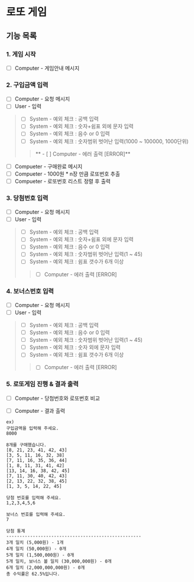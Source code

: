 # 로또 게임
## 기능 목록

### 1. 게임 시작
- [ ] Computer - 게임안내 메시지 <br>

### 2. 구입금액 입력
- [ ] Computer - 요청 메시지 <br>
- [ ] User - 입력 <br>
> - [ ] System - 예외 체크 : 공백 입력 <br> 
> - [ ] System - 예외 체크 : 숫자+쉼표 외에 문자 입력 <br>
> - [ ] System - 예외 체크 : 음수 or 0 입력 <br>
> - [ ] System - 예외 체크 : 숫자범위 벗어난 입력(1000 ~ 100000, 1000단위)
>> ** - [ ] Computer - 에러 출력 [ERROR]**

- [ ] Compueter - 구매완료 메시지 <br>
- [ ] Compueter - 1000원 * n장 만큼 로또번호 추출 <br>
- [ ] Compueter - 로또번호 리스트 정렬 후 출력  <br>

### 3. 당첨번호 입력
- [ ] Computer - 요청 메시지 <br>
- [ ] User - 입력 <br>
> - [ ] System - 예외 체크 : 공백 입력 <br>
> - [ ] System - 예외 체크 : 숫자+쉼표 외에 문자 입력 <br>
> - [ ] System - 예외 체크 : 음수 or 0 입력 <br>
> - [ ] System - 예외 체크 : 숫자범위 벗어난 입력(1 ~ 45) <br>
> - [ ] System - 예외 체크 : 쉼표 갯수가 6개 이상
>> - [ ] Computer - 에러 출력 [ERROR]  <br>

### 4. 보너스번호 입력
- [ ] Computer - 요청 메시지 <br>
- [ ] User - 입력 <br>
> - [ ] System - 예외 체크 : 공백 입력 <br>
> - [ ] System - 예외 체크 : 음수 or 0 입력 <br>
> - [ ] System - 예외 체크 : 숫자범위 벗어난 입력(1 ~ 45) <br>
> - [ ] System - 예외 체크 : 숫자 외에 문자 입력 <br>
> - [ ] System - 예외 체크 : 쉼표 갯수가 6개 이상 <br>
>> - [ ] Computer - 에러 출력 [ERROR]  <br>

### 5. 로또게임 진행 & 결과 출력
- [ ] Computer - 당첨번호와 로또번호 비교 <br>
- [ ] Computer - 결과 출력


```
ex)
구입금액을 입력해 주세요.
8000

8개를 구매했습니다.
[8, 21, 23, 41, 42, 43]
[3, 5, 11, 16, 32, 38]
[7, 11, 16, 35, 36, 44]
[1, 8, 11, 31, 41, 42]
[13, 14, 16, 38, 42, 45]
[7, 11, 30, 40, 42, 43]
[2, 13, 22, 32, 38, 45]
[1, 3, 5, 14, 22, 45]

당첨 번호를 입력해 주세요.
1,2,3,4,5,6

보너스 번호를 입력해 주세요.
7

당첨 통계
---------------------------------------------------
3개 일치 (5,000원) - 1개
4개 일치 (50,000원) - 0개
5개 일치 (1,500,000원) - 0개
5개 일치, 보너스 볼 일치 (30,000,000원) - 0개
6개 일치 (2,000,000,000원) - 0개
총 수익률은 62.5%입니다.
```